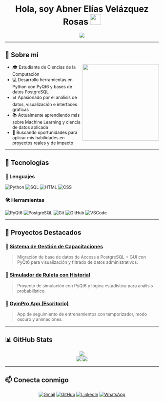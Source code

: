 <h1 align="center">Hola, soy Abner Elías Velázquez Rosas <img src="https://media.giphy.com/media/hvRJCLFzcasrR4ia7z/giphy.gif" width="35"></h1>

<p align="center">
  <a href="https://github.com/DenverCoder1/readme-typing-svg">
    <img src="https://readme-typing-svg.herokuapp.com?font=Fira+Code&color=%23C8BE25&size=24&center=true&vCenter=true&width=800&lines=Data+Scientist+%7C+Python+%7C+SQL+%7C+PyQt6;Desarrollador+de+sistemas+de+gestión+de+datos;Automatización+y+visualización+de+información;Apasionado+por+transformar+datos+en+decisiones">
  </a>
</p>

---

## 🧠 Sobre mí

<picture><img align="right" src="https://github.com/7oSkaaa/7oSkaaa/blob/main/Images/Right_Side.gif?raw=true" width="250px"></picture>

- 🎓 Estudiante de Ciencias de la Computación
- 💻 Desarrollo herramientas en Python con PyQt6 y bases de datos PostgreSQL
- 📊 Apasionado por el análisis de datos, visualización e interfaces gráficas
- 📚 Actualmente aprendiendo más sobre Machine Learning y ciencia de datos aplicada
- 🤝 Buscando oportunidades para aplicar mis habilidades en proyectos reales y de impacto

---

## 🔧 Tecnologías

### 🐍 Lenguajes
![Python](https://img.shields.io/badge/Python-%2314354C.svg?style=plastic&logo=python&logoColor=white)
![SQL](https://img.shields.io/badge/SQL-%2300C7B7.svg?style=plastic&logo=sqlite&logoColor=white)
![HTML](https://img.shields.io/badge/HTML-%23E34F26.svg?style=plastic&logo=html5&logoColor=white)
![CSS](https://img.shields.io/badge/CSS-%231572B6.svg?style=plastic&logo=css3&logoColor=white)

### 🛠️ Herramientas
![PyQt6](https://img.shields.io/badge/PyQt6-%2300599C.svg?style=plastic&logo=qt&logoColor=white)
![PostgreSQL](https://img.shields.io/badge/PostgreSQL-%23336791.svg?style=plastic&logo=postgresql&logoColor=white)
![Git](https://img.shields.io/badge/Git-%23F05033.svg?style=plastic&logo=git&logoColor=white)
![GitHub](https://img.shields.io/badge/GitHub-%23181717.svg?style=plastic&logo=github&logoColor=white)
![VSCode](https://img.shields.io/badge/VSCode-%23007ACC.svg?style=plastic&logo=visual-studio-code&logoColor=white)

---

## 🚀 Proyectos Destacados

### 📌 [Sistema de Gestión de Capacitaciones](https://github.com/TU-USUARIO/gestion-capacitaciones)
> Migración de base de datos de Access a PostgreSQL + GUI con PyQt6 para visualización y filtrado de datos administrativos.

### 📌 [Simulador de Ruleta con Historial](https://github.com/TU-USUARIO/ruleta-simulador)
> Proyecto de simulación con PyQt6 y lógica estadística para análisis probabilístico.

### 📌 [GymPro App (Escritorio)](https://github.com/TU-USUARIO/gympro-desktop)
> App de seguimiento de entrenamientos con temporizador, modo oscuro y animaciones.

---

## 📊 GitHub Stats

<p align="center">
  <img src="https://github-readme-streak-stats.herokuapp.com/?user=TU-USUARIO&theme=tokyonight_duo"/>
  <br>
  <img src="https://github-readme-stats.vercel.app/api?username=TU-USUARIO&show_icons=true&theme=tokyonight&count_private=true"/>
  <img src="https://github-readme-stats.vercel.app/api/top-langs/?username=TU-USUARIO&layout=compact&theme=tokyonight"/>
</p>

---

## 📫 Conecta conmigo

<p align="center">
  <a href="mailto:ebnerelieas@gmail.com"><img src="https://img.shields.io/badge/email-%23D14836.svg?style=plastic&logo=gmail&logoColor=white" alt="Gmail"/></a>
  <a href="https://github.com/TU-USUARIO"><img src="https://img.shields.io/badge/GitHub-%23181717.svg?style=plastic&logo=github&logoColor=white" alt="GitHub"/></a>
  <a href="https://www.linkedin.com/in/TU-LINKEDIN"><img src="https://img.shields.io/badge/linkedin-%230A66C2.svg?style=plastic&logo=linkedin&logoColor=white" alt="LinkedIn"/></a>
  <a href="https://wa.me/52XXXXXXXXXX"><img src="https://img.shields.io/badge/WhatsApp-%2325D366.svg?style=plastic&logo=whatsapp&logoColor=white" alt="WhatsApp"/></a>
</p>
